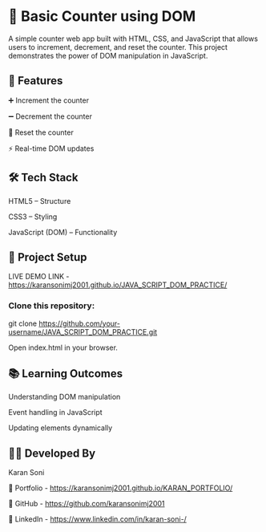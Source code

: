 # 🧮 Basic Counter using DOM

A simple counter web app built with HTML, CSS, and JavaScript that allows users to increment, decrement, and reset the counter. This project demonstrates the power of DOM manipulation in JavaScript.

## 🚀 Features

➕ Increment the counter

➖ Decrement the counter

🔄 Reset the counter

⚡ Real-time DOM updates

## 🛠️ Tech Stack

HTML5 – Structure

CSS3 – Styling

JavaScript (DOM) – Functionality


## 📂 Project Setup
LIVE DEMO LINK - https://karansonimj2001.github.io/JAVA_SCRIPT_DOM_PRACTICE/
### Clone this repository:

git clone https://github.com/your-username/JAVA_SCRIPT_DOM_PRACTICE.git


Open index.html in your browser.

## 📚 Learning Outcomes

Understanding DOM manipulation

Event handling in JavaScript

Updating elements dynamically

## 👨‍💻 Developed By

Karan Soni

🔗 Portfolio - https://karansonimj2001.github.io/KARAN_PORTFOLIO/

🔗 GitHub - https://github.com/karansonimj2001

🔗 LinkedIn - https://www.linkedin.com/in/karan-soni-/

